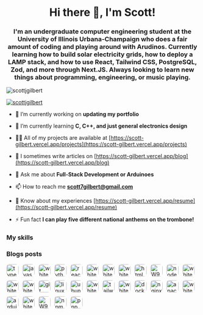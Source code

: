 <h1 align="center">Hi there 👋, I'm Scott!</h1>
<h3 align="center">I'm an undergraduate computer engineering student at the University of Illinois Urbana-Champaign who does a fair amount of coding and playing around with Arudinos. Currently learning how to build solar electricity grids, how to deploy a LAMP stack, and how to use React, Tailwind CSS, PostgreSQL, Zod, and more through Next.JS. Always looking to learn new things about programming, engineering, or music playing.</h3>

<p align="left"> <img src="https://komarev.com/ghpvc/?username=scottjgilbert&label=Profile%20views&color=0e75b6&style=flat" alt="scottjgilbert" /> </p>

<p align="left"> <a href="https://github.com/ryo-ma/github-profile-trophy"><img src="https://github-profile-trophy.vercel.app/?username=scottjgilbert" alt="scottjgilbert" /></a> </p>

- 🔭 I’m currently working on **updating my portfolio**

- 🌱 I’m currently learning **C, C++, and just general electronics design**

- 👨‍💻 All of my projects are available at [https://scott-gilbert.vercel.app/projects](https://scott-gilbert.vercel.app/projects)

- 📝 I sometimes write articles on [https://scott-gilbert.vercel.app/blog](https://scott-gilbert.vercel.app/blog)

- 💬 Ask me about **Full-Stack Development or Arduinoes**

- 📫 How to reach me **scott7gilbert@gmail.com**

- 📄 Know about my experiences [https://scott-gilbert.vercel.app/resume](https://scott-gilbert.vercel.app/resume)

- ⚡ Fun fact **I can play five different national anthems on the trombone!**

### My skills

<!-- IMAGES-START -->
<!-- IMAGES-END -->

### Blogs posts

<!-- BLOG-POST-LIST:START -->
<!-- BLOG-POST-LIST:END -->

<!-- <h3 align="left">Connect with me:</h3>
<p align="left">
<a href="https://linkedin.com/in/https://www.linkedin.com/in/scott-j-gilbert/" target="blank"><img align="center" src="https://raw.githubusercontent.com/rahuldkjain/github-profile-readme-generator/master/src/images/icons/Social/linked-in-alt.svg" alt="https://www.linkedin.com/in/scott-j-gilbert/" height="30" width="40" /></a>
<a href="/https://scott-gilbert.vercel.app/rss.xml" target="blank"><img align="center" src="https://raw.githubusercontent.com/rahuldkjain/github-profile-readme-generator/master/src/images/icons/Social/rss.svg" alt="https://scott-gilbert.vercel.app/rss.xml" height="30" width="40" /></a>
</p>

<p><img align="left" src="https://github-readme-stats-scott-gilbert.vercel.app/api/top-langs?username=scottjgilbert&show_icons=true&locale=en&layout=compact" alt="scottjgilbert" /></p>

<p>&nbsp;<img align="center" src="https://github-readme-stats-scott-gilbert.vercel.app/api?username=scottjgilbert&show_icons=true&locale=en" alt="scottjgilbert" /></p>

<p><img align="center" src="https://github-readme-streak-stats.herokuapp.com/?user=scottjgilbert&" alt="scottjgilbert" /></p> -->


<!-- IMAGES-START -->
<div style="display:flex; flex-wrap:wrap; gap:10px;">
<img src="https://cdn.simpleicons.org/typescript" alt="typescript" width="32" style="border-radius:8px;" />
<img src="https://cdn.simpleicons.org/javascript" alt="javascript" width="32" style="border-radius:8px;" />
<img src="https://cdn.simpleicons.org/django/white" alt="white" width="32" style="border-radius:8px;" />
<img src="https://cdn.simpleicons.org/python" alt="python" width="32" style="border-radius:8px;" />
<img src="https://cdn.simpleicons.org/react" alt="react" width="32" style="border-radius:8px;" />
<img src="https://cdn.simpleicons.org/postgresql/white" alt="white" width="32" style="border-radius:8px;" />
<img src="https://cdn.simpleicons.org/mysql/white" alt="white" width="32" style="border-radius:8px;" />
<img src="https://cdn.simpleicons.org/sqlite/white" alt="white" width="32" style="border-radius:8px;" />
<img src="https://cdn.simpleicons.org/html5" alt="html5" width="32" style="border-radius:8px;" />
<img src="https://m9mv2a6pya.ufs.sh/f/W9HqZMlcXCSfvH4gw9jDfraKjJQgNYemFl0uOyXqS6BnhwCP" alt="W9HqZMlcXCSfvH4gw9jDfraKjJQgNYemFl0uOyXqS6BnhwCP" width="32" style="border-radius:8px;" />
<img src="https://cdn.simpleicons.org/nodedotjs" alt="nodedotjs" width="32" style="border-radius:8px;" />
<img src="https://cdn.simpleicons.org/php/white" alt="white" width="32" style="border-radius:8px;" />
<img src="https://cdn.simpleicons.org/vercel/white" alt="white" width="32" style="border-radius:8px;" />
<img src="https://cdn.simpleicons.org/nextdotjs/white" alt="white" width="32" style="border-radius:8px;" />
<img src="https://cdn.simpleicons.org/git" alt="git" width="32" style="border-radius:8px;" />
<img src="https://cdn.simpleicons.org/linux" alt="linux" width="32" style="border-radius:8px;" />
<img src="https://cdn.simpleicons.org/ubuntu" alt="ubuntu" width="32" style="border-radius:8px;" />
<img src="https://cdn.simpleicons.org/openai/white" alt="white" width="32" style="border-radius:8px;" />
<img src="https://cdn.simpleicons.org/tailwindcss" alt="tailwindcss" width="32" style="border-radius:8px;" />
<img src="https://cdn.simpleicons.org/markdown/white" alt="white" width="32" style="border-radius:8px;" />
<img src="https://cdn.simpleicons.org/docker" alt="docker" width="32" style="border-radius:8px;" />
<img src="https://cdn.simpleicons.org/nginx" alt="nginx" width="32" style="border-radius:8px;" />
<img src="https://cdn.simpleicons.org/apache" alt="apache" width="32" style="border-radius:8px;" />
<img src="https://cdn.simpleicons.org/zod/white" alt="white" width="32" style="border-radius:8px;" />
<img src="https://cdn.simpleicons.org/arduino" alt="arduino" width="32" style="border-radius:8px;" />
<img src="https://cdn.simpleicons.org/github/white" alt="white" width="32" style="border-radius:8px;" />
<img src="https://m9mv2a6pya.ufs.sh/f/W9HqZMlcXCSfCqMH29gncWmaPg8GTnO3xKjof5edwN0XEYVh" alt="W9HqZMlcXCSfCqMH29gncWmaPg8GTnO3xKjof5edwN0XEYVh" width="32" style="border-radius:8px;" />
<img src="https://cdn.simpleicons.org/npm" alt="npm" width="32" style="border-radius:8px;" />
<img src="https://cdn.simpleicons.org/pnpm" alt="pnpm" width="32" style="border-radius:8px;" />
</div>
<!-- IMAGES-END -->